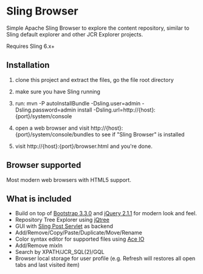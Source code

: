 # Sling Browser

Simple Apache Sling Browser to explore the content repository, similar to Sling default explorer and other JCR Explorer projects.

Requires Sling 6.x+

## Installation

1. clone this project and extract the files, go the file root directory

2. make sure you have Sling running

3. run: mvn -P autoInstallBundle -Dsling.user=admin -Dsling.password=admin install -Dsling.url=http://{host}:{port}/system/console

4. open a web browser and visit http://{host}:{port}/system/console/bundles to see if "Sling Browser" is installed

5. visit http://{host}:{port}/browser.html and you're done.

## Browser supported

Most modern web browsers with HTML5 support.

## What is included

- Build on top of [Bootstrap 3.3.0](http://getbootstrap.com/) and [jQuery 2.1.1](http://jquery.com/) for modern look and feel.
- Repository Tree Explorer using [jQtree](http://mbraak.github.io/jqTree/)
- GUI with [Sling Post Servlet](http://sling.apache.org/documentation/bundles/manipulating-content-the-slingpostservlet-servlets-post.html) as backend
- Add/Remove/Copy/Paste/Duplicate/Move/Rename
- Color syntax editor for supported files using [Ace IO](http://ace.c9.io/)
- Add/Remove mixln
- Search by XPATH/JCR_SQL(2)/GQL
- Browser local storage for user profile (e.g. Refresh will restores all open tabs and last visited item)


